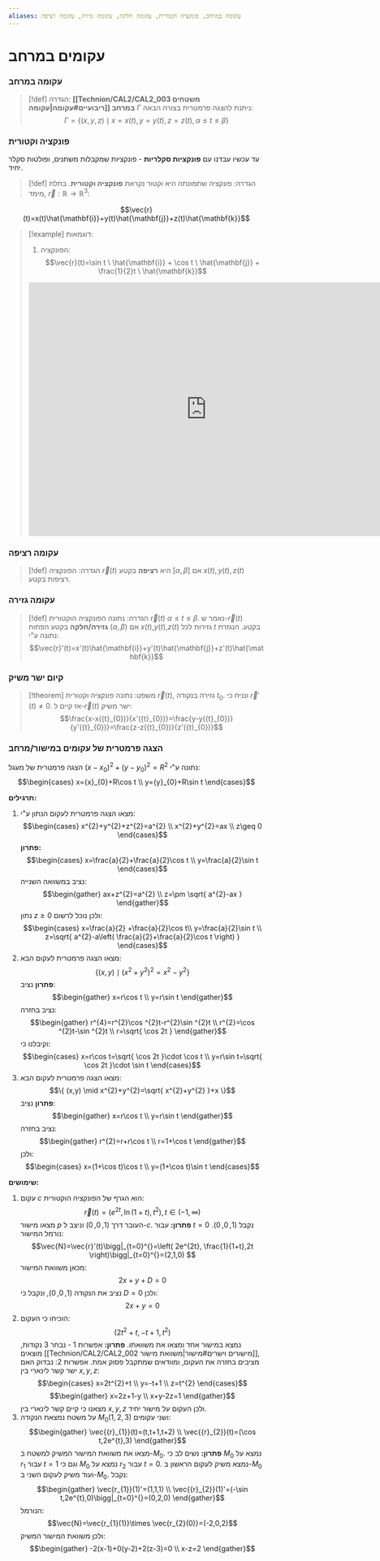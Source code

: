 ```yaml
---
aliases: עקומה במרחב, פונקציה וקטורית, עקומה חלקה, עקומה גזירה, עקומה רציפה
---
```

# עקומים במרחב
### עקומה במרחב
>[!def] הגדרה:
>**[[Technion/CAL2/CAL2_003 משטחים ריבועיים#עקומה|עקומה]] במרחב** $\Gamma$ ניתנת להצגה פרמטרית בצורה הבאה:
>$$\Gamma=\{ (x,y,z)\mid x=x(t), y=y(t), z=z(t),\, \alpha\leq t\leq \beta \}$$

### פונקציה וקטורית
עד עכשיו עבדנו עם **פונקציות סקלריות** - פונקציות שמקבלות משתנים, ופולטות סקלר יחיד.

>[!def] הגדרה:
>פונקציה שתמונתה היא וקטור נקראת **פונקציה וקטורית**. בתלת מימד, $\vec{r}:\mathbb{R}\to \mathbb{R}^{3}$:
>
$$\vec{r}(t)=x(t)\hat{\mathbf{i}}+y(t)\hat{\mathbf{j}}+z(t)\hat{\mathbf{k}}$$

>[!example] דוגמאות:
>1. הפונקציה:
>	$$\vec{r}(t)=\sin t \ \hat{\mathbf{i}} + \cos t \ \hat{\mathbf{j}} + \frac{1}{2}t \ \hat{\mathbf{k}}$$
><iframe scrolling="no" title="3D Curve"  class="geo" src="https://www.geogebra.org/material/iframe/id/n3fcn6ww/width/700/height/500/border/ffffff/sfsb/true/smb/false/stb/false/stbh/false/ai/false/asb/false/sri/false/rc/false/ld/false/sdz/true/ctl/false" width="700px" height="500px" style="border:0px;"> </iframe>

### עקומה רציפה
>[!def] הגדרה:
> הפונקציה $\vec{r}(t)$ היא **רציפה** בקטע $[\alpha,\beta]$ אם $x(t),y(t),z(t)$ רציפות בקטע.

### עקומה גזירה
>[!def] הגדרה:
>נתונה הפונקציה הוקטורית $\vec{r}(t)$ $\alpha\leq t\leq \beta$. נאמר ש-$\vec{r}(t)$ **גזירה/חלקה** בקטע הפתוח $(\alpha,\beta)$ אם $x(t)$,$y(t)$,$z(t)$ גזירות לכל $t$ בקטע. הנגזרת נתונה ע"י:
>$$\vec{r}'(t)=x'(t)\hat{\mathbf{i}}+y'(t)\hat{\mathbf{j}}+z'(t)\hat{\mathbf{k}}$$


### קיום ישר משיק
>[!theorem] משפט:
>נתונה פונקציה וקטורית $\vec{r}(t)$, גזירה בנקודה ${t}_{0}$. ונניח כי $\vec{r}'(t)\neq 0$. אז קיים ל-$\vec{r}(t)$ ישר משיק:
>	$$\frac{x-x({t}_{0})}{x'({t}_{0})}=\frac{y-y({t}_{0})}{y'({t}_{0})}=\frac{z-z({t}_{0})}{z'({t}_{0})}$$


### הצגה פרמטרית של עקומים במישור/מרחב

הצגה פרמטרית של מעגל $(x-{x}_{0})^{2}+(y-{y}_{0})^{2}=R^{2}$ נתונה ע"י:
$$\begin{cases}
x={x}_{0}+R\cos t \\
y={y}_{0}+R\sin t
\end{cases}$$

**תרגילים:**
1. מצאו הצגה פרמטרית לעקום הנתון ע"י:
	$$\begin{cases}
x^{2}+y^{2}+z^{2}=a^{2} \\
x^{2}+y^{2}=ax \\
z\geq 0
\end{cases}$$
	**פתרון:**
	$$\begin{cases}
x=\frac{a}{2}+\frac{a}{2}\cos t \\
y=\frac{a}{2}\sin t
\end{cases}$$
	נציב במשוואה השנייה:
	$$\begin{gather}
ax+z^{2}=a^{2} \\
z=\pm \sqrt{ a^{2}-ax }
\end{gather}$$
	נתון $z\geq 0$ ולכן נוכל לרשום:
	$$\begin{cases}
x=\frac{a}{2} +\frac{a}{2}\cos t\\
y=\frac{a}{2}\sin t \\
z=\sqrt{ a^{2}-a\left( \frac{a}{2}+\frac{a}{2}\cos t \right) }
\end{cases}$$
2. מצאו הצגה פרמטרית לעקום הבא:
	$$\{ (x,y)\mid (x^{2}+y^{2})^{2}=x^{2}-y^{2} \}$$
	**פתרון**
	נציב:
	$$\begin{gather}
x=r\cos t \\
y=r\sin t
\end{gather}$$
	נציב בחזרה:
	$$\begin{gather}
r^{4}=r^{2}\cos ^{2}t-r^{2}\sin ^{2}t \\
r^{2}=\cos ^{2}t-\sin ^{2}t \\
r=\sqrt{ \cos 2t }
\end{gather}$$
	וקיבלנו כי:
	$$\begin{cases}
x=r\cos t=\sqrt{ \cos 2t }\cdot \cos t \\
y=r\sin t=\sqrt{ \cos 2t }\cdot \sin t
\end{cases}$$
3. מצאו הצגה פרמטרית לעקום הבא:
	$$\{ (x,y) \mid x^{2}+y^{2}=\sqrt{ x^{2}+y^{2} }+x \}$$
	**פתרון**
	נציב:
	$$\begin{gather}
x=r\cos t \\
y=r\sin t
\end{gather}$$
	נציב בחזרה:
	$$\begin{gather}
r^{2}=r+r\cos t \\
r=1+\cos t
\end{gather}$$
	ולכן:
	$$\begin{cases}
x=(1+\cos t)\cos t \\
y=(1+\cos t)\sin t
\end{cases}$$

**שימושים:**
1. עקום $c$ הוא הגרף של הפונקציה הוקטורית:
	$$\vec{r}(t)=(e^{2t},\ln(1+t),t^{2}), \, t\in(-1,\infty)  $$
	מצאו מישור $p$ העובר דרך $(1,0,0)$ וניצב ל-$c$.
	**פתרון:**
	עבור $t=0$ נקבל $(1,0,0)$. נורמל המישור:
	$$\vec{N}=\vec{r}'(t)\bigg|_{t=0}^{}=\left( 2e^{2t}, \frac{1}{1+t},2t \right)\bigg|_{t=0}^{}=(2,1,0)  $$
	מכאן משוואת המישור:
	$$2x+y+D=0$$
	נציב את הנקודה $(1,0,0)$, ונקבל כי $D=0$ ולכן:
	$$2x+y=0$$
2. הוכיחו כי העקום:
	$$(2t^{2}+t,-t+1,t^{2})$$
	נמצא במישור אחד ומצאו את משוואתו.
	**פתרון:**
	אפשרות 1 - נבחר 3 נקודות, מוצאים [[Technion/CAL2/CAL2_002 מישורים וישרים#מישור|משוואת מישור]], מציבים בחזרה את העקום, ומוודאים שמתקבל פסוק אמת.
	אפשרות 2:
	נבדוק האם ישר קשר לינארי בין $x,y,z$:
	$$\begin{cases}
x=2t^{2}+t \\
y=-t+1 \\
z=t^{2}
\end{cases}$$
	$$\begin{gather}
x=2z+1-y \\
x+y-2z=1
\end{gather}$$
	מצאנו כי קיים קשר לינארי בין $x,y,z$ ולכן העקום על מישור יחיד.
3. על משטח נמצאת הנקודה $M_{0}(1,2,3)$ ושני עקומים:
	$$\begin{gather}
\vec{{r}_{1}}(t)=(t,t+1,t+2) \\
\vec{{r}_{2}}(t)=(\cos t,2e^{t},3)
\end{gather}$$
	מצאו את משוואת המישור המשיק למשטח ב-$M_{0}$.
	**פתרון:**
	נשים לב כי $M_{0}$ נמצא על $r_{1}$ עבור $t=1$ וגם כי $M_{0}$ נמצא על $r_{2}$ עבור $t=0$.
	נמצא משיק לעקום הראשון ב-$M_{0}$ ועוד משיק לעקום השני ב-$M_{0}$.
	נקבל:
	$$\begin{gather}
\vec{r_{1}}(1)'=(1,1,1) \\
\vec{{r}_{2}}(1)'=(-\sin t,2e^{t},0)\bigg|_{t=0}^{}=(0,2,0) 
\end{gather}$$
	הנורמל:
	$$\vec{N}=\vec{r_{1}(1)}\times \vec{r_{2}(0)}=(-2,0,2)$$
	ולכן משוואת המישור המשיק:
	$$\begin{gather}
-2(x-1)+0(y-2)+2(z-3)=0 \\
x-z=2
\end{gather}$$

